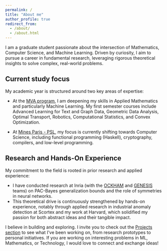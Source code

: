 ```yaml
---
permalink: /
title: "About me"
author_profile: true
redirect_from:
  - /about/
  - /about.html
---
```


I am a graduate student passionate about the intersection of Mathematics, Computer Science, and Machine Learning. Driven by curiosity, I aim to pursue a career in fundamental
research, leveraging rigorous theoretical insights to solve complex, real-world problems.

## Current study focus 

My academic year is structured around two key areas of expertise:

- At the [MVA program](https://www.master-mva.com), I am deepening my skills in Applied Mathematics and particularly Machine Learning. My first semester courses include
  Advanced Learning for Text and Graph Data, Geometric Data Analysis, Optimal Transport, Robotics, Computational Statistics, and Convex Optimization.

- At [Mines Paris - PSL](https://www.minesparis.psl.eu), my focus is currently shifting towards Computer Science, including functional
programming (Haskell), cryptography, compilers, and low-level programming.

## Research and Hands-On Experience

My commitment to the field is rooted in prior research and applied experience:

- I have conducted research at Inria (with the [OCKHAM](https://team.inria.fr/ockham/fr/) and [GENESIS](https://bguedj.github.io) teams) on PAC-Bayes generalization bounds and the role of symmetries in neural networks.
- This theoretical drive is continuously strengthened by hands-on experience, notably through applied research in industrial anomaly detection at Scortex and my work at Harvard, which solidified my passion for both abstract ideas and their tangible impact.

I believe in building and exploring. I invite you to check out the [Projects section](/projects) to see what I've been working on, from research prototypes to personal initiatives. If you are working on interesting problems in ML, Mathematics, or Technology, I would love to connect and exchange ideas!
